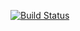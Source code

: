 [![Build Status](https://travis-ci.com/MichaelGustavsson/calculator-demo-ci.svg?branch=master)](https://travis-ci.com/MichaelGustavsson/calculator-demo-ci)